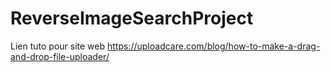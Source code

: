 # ReverseImageSearchProject

Lien tuto pour site web
https://uploadcare.com/blog/how-to-make-a-drag-and-drop-file-uploader/
